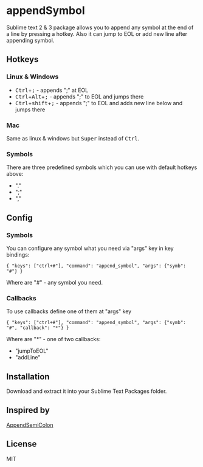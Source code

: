 # appendSymbol
Sublime text 2 &amp; 3 package allows you to append any symbol at the end of a line by pressing a hotkey. 
Also it can jump to EOL or add new line after appending symbol.

## Hotkeys

### Linux & Windows
+ <kbd>Ctrl</kbd>+<kbd>;</kbd> - appends ";" at EOL
+ <kbd>Ctrl</kbd>+<kbd>Alt</kbd>+<kbd>;</kbd> - appends ";" to EOL and jumps there
+ <kbd>Ctrl</kbd>+<kbd>shift</kbd>+<kbd>;</kbd> - appends ";" to EOL and adds new line below and jumps there

### Mac
Same as linux & windows but <kbd>Super</kbd> instead of <kbd>Ctrl</kbd>.

### Symbols
There are three predefined symbols which you can use with default hotkeys above: 
+ "."
+ ";"
+ ","

## Config
### Symbols
You can configure any symbol what you need via "args" key in key bindings:

`{ "keys": ["ctrl+#"], "command": "append_symbol", "args": {"symb": "#"} }`

Where are "#" - any symbol you need.

### Callbacks
To use callbacks define one of them at "args" key

`{ "keys": ["ctrl+#"], "command": "append_symbol", "args": {"symb": "#", "callback": "*"} }`

Where are "*" - one of two callbacks:
+ "jumpToEOL"
+ "addLine"

## Installation
Download and extract it into your Sublime Text Packages folder.

## Inspired by
[AppendSemiColon](https://github.com/MauriceZ/AppendSemiColon)

## License
MIT
